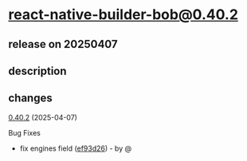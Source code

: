 # react-native-builder-bob@0.40.2

## release on 20250407
## description
## changes
<a href="https://github.com/callstack/react-native-builder-bob/compare/react-native-builder-bob@0.40.1...react-native-builder-bob@0.40.2">0.40.2</a> (2025-04-07)

Bug Fixes

* fix engines field (<a href="https://github.com/callstack/react-native-builder-bob/commit/ef93d26d2f5f28ae72a802388dd2361022f05ec5">ef93d26</a>) - by @

